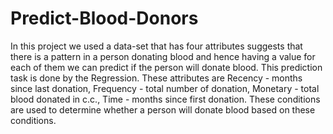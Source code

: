 # Predict-Blood-Donors
In this project we used a data-set that has four attributes suggests that there is a pattern in a person donating blood and hence having a value for each of them we can predict if the person will donate blood. This prediction task is done by the Regression. These attributes are Recency - months since last donation, Frequency - total number of donation, Monetary - total blood donated in c.c., Time - months since first donation. These conditions are used to determine whether a person will donate blood based on these conditions.
